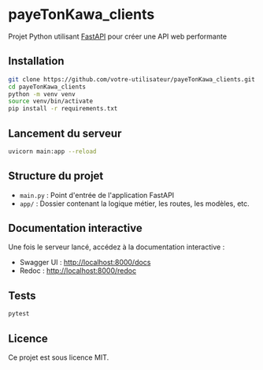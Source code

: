 # payeTonKawa_clients

Projet Python utilisant [FastAPI](https://fastapi.tiangolo.com/) pour créer une API web performante

## Installation

```bash
git clone https://github.com/votre-utilisateur/payeTonKawa_clients.git
cd payeTonKawa_clients
python -m venv venv
source venv/bin/activate
pip install -r requirements.txt
```

## Lancement du serveur

```bash
uvicorn main:app --reload
```

## Structure du projet

- `main.py` : Point d'entrée de l'application FastAPI
- `app/` : Dossier contenant la logique métier, les routes, les modèles, etc.

## Documentation interactive

Une fois le serveur lancé, accédez à la documentation interactive :

- Swagger UI : [http://localhost:8000/docs](http://localhost:8000/docs)
- Redoc : [http://localhost:8000/redoc](http://localhost:8000/redoc)

## Tests

```bash
pytest
```

## Licence

Ce projet est sous licence MIT.
